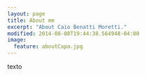 ```yaml
---
layout: page
title: About me
excerpt: "About Caio Benatti Moretti."
modified: 2014-08-08T19:44:38.564948-04:00
image:
  feature: aboutCapa.jpg
---
```


texto
